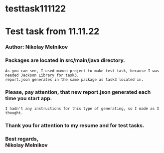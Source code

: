 # testtask111122

<h1> Test task from 11.11.22</h1>

<h3><b>Author: </b>Nikolay Melnikov</h3>


### Packages are located in src/main/java directory.
    As you can see, I used maven project to make test task, because I was needed Jackson Library for task3.
    report.json generates in the same package as task3 located in.
### Please, pay attention, that new report.json generated each time you start app.
    I hadn't any instructions for this type of generating, so I made as I thought.

### Thank you for attention to my resume and for test tasks.
    
### Best regards, <br>Nikolay Melnikov


